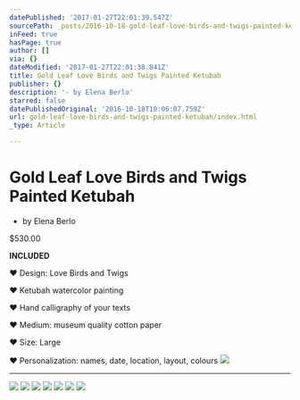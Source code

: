 ```yaml
---
datePublished: '2017-01-27T22:01:39.547Z'
sourcePath: _posts/2016-10-18-gold-leaf-love-birds-and-twigs-painted-ketubah.md
inFeed: true
hasPage: true
author: []
via: {}
dateModified: '2017-01-27T22:01:38.841Z'
title: Gold Leaf Love Birds and Twigs Painted Ketubah
publisher: {}
description: '- by Elena Berlo'
starred: false
datePublishedOriginal: '2016-10-18T10:06:07.759Z'
url: gold-leaf-love-birds-and-twigs-painted-ketubah/index.html
_type: Article

---
```

# Gold Leaf Love Birds and Twigs Painted Ketubah

- by Elena Berlo

$530.00

**INCLUDED**

♥ Design: Love Birds and Twigs

♥ Ketubah watercolor painting

♥ Hand calligraphy of your texts

♥ Medium: museum quality cotton paper

♥ Size: Large

♥ Personalization: names, date, location, layout, colours
![](https://the-grid-user-content.s3-us-west-2.amazonaws.com/8d805693-90a1-4a12-9d2d-51a59c5c21bd.jpg)

---

![](https://the-grid-user-content.s3-us-west-2.amazonaws.com/15a86b72-50ad-4612-94c9-eb38565875c7.jpg)
![](https://the-grid-user-content.s3-us-west-2.amazonaws.com/643238a0-13c3-460a-9634-817613dd49f4.jpg)
![](https://the-grid-user-content.s3-us-west-2.amazonaws.com/af03e3f2-2875-4c3a-a9f5-086905b5e777.jpg)
![](https://the-grid-user-content.s3-us-west-2.amazonaws.com/93b1bb3b-9277-4bec-b266-65b18f9bdb7c.jpg)
![](https://the-grid-user-content.s3-us-west-2.amazonaws.com/97ad159c-1bd5-4975-9062-0898060703e0.jpg)
![](https://the-grid-user-content.s3-us-west-2.amazonaws.com/6173fc5c-e26b-4e21-a659-b901197eb826.jpg)
![](https://the-grid-user-content.s3-us-west-2.amazonaws.com/489d843b-bd8d-4f40-97f2-345248503426.jpg)